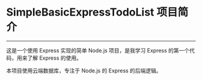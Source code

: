 # SimpleBasicExpressTodoList 项目简介
---
这是一个使用 Express 实现的简单 Node.js 项目，是我学习 Express 的第一个代码，用来了解 Express 的使用。

本项目使用云端数据库，专注于 Node.js 的 Express 的后端逻辑。
